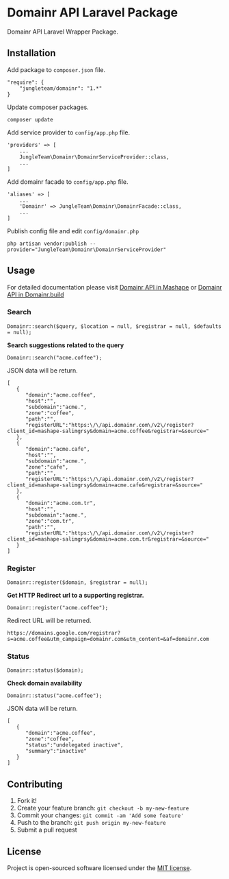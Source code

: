 # Domainr API Laravel Package

Domainr API Laravel Wrapper Package.

## Installation

Add package to `composer.json` file.

```
"require": {
    "jungleteam/domainr": "1.*"
}
```

Update composer packages.

```
composer update
```

Add service provider to `config/app.php` file.

```
'providers' => [
    ...
    JungleTeam\Domainr\DomainrServiceProvider::class,
    ...
]
```

Add domainr facade to `config/app.php` file.

```
'aliases' => [
    ...
    'Domainr' => JungleTeam\Domainr\DomainrFacade::class,
    ...
]
```

Publish config file and edit `config/domainr.php`

```
php artisan vendor:publish --provider="JungleTeam\Domainr\DomainrServiceProvider"
```

## Usage

For detailed documentation please visit [Domainr API in Mashape](https://market.mashape.com/domainr/domainr) or [Domainr API in Domainr.build](http://domainr.build/docs)

### Search

```
Domainr::search($query, $location = null, $registrar = null, $defaults = null);
```

**Search suggestions related to the query**

```
Domainr::search("acme.coffee");
```

JSON data will be return.

```
[
   {
      "domain":"acme.coffee",
      "host":"",
      "subdomain":"acme.",
      "zone":"coffee",
      "path":"",
      "registerURL":"https:\/\/api.domainr.com\/v2\/register?client_id=mashape-salimgrsy&domain=acme.coffee&registrar=&source="
   },
   {
      "domain":"acme.cafe",
      "host":"",
      "subdomain":"acme.",
      "zone":"cafe",
      "path":"",
      "registerURL":"https:\/\/api.domainr.com\/v2\/register?client_id=mashape-salimgrsy&domain=acme.cafe&registrar=&source="
   },
   {
      "domain":"acme.com.tr",
      "host":"",
      "subdomain":"acme.",
      "zone":"com.tr",
      "path":"",
      "registerURL":"https:\/\/api.domainr.com\/v2\/register?client_id=mashape-salimgrsy&domain=acme.com.tr&registrar=&source="
   }
]
```

### Register

```
Domainr::register($domain, $registrar = null);
```

**Get HTTP Redirect url to a supporting registrar.**
```
Domainr::register("acme.coffee");
```

Redirect URL will be returned.

```
https://domains.google.com/registrar?s=acme.coffee&utm_campaign=domainr.com&utm_content=&af=domainr.com
```

### Status

```
Domainr::status($domain);
```

**Check domain availability**

```
Domainr::status("acme.coffee");
```

JSON data will be return.

```
[
   {
      "domain":"acme.coffee",
      "zone":"coffee",
      "status":"undelegated inactive",
      "summary":"inactive"
   }
]
```

## Contributing

1. Fork it!
2. Create your feature branch: `git checkout -b my-new-feature`
3. Commit your changes: `git commit -am 'Add some feature'`
4. Push to the branch: `git push origin my-new-feature`
5. Submit a pull request

## License

Project is open-sourced software licensed under the [MIT license](http://opensource.org/licenses/MIT).